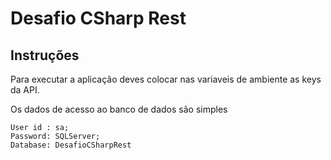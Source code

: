 # Desafio CSharp Rest
## Instruções
Para executar a aplicação deves colocar nas variaveis de ambiente as keys da API.

Os dados de acesso ao banco de dados são simples
```
User id : sa;
Password: SQLServer;
Database: DesafioCSharpRest
```
